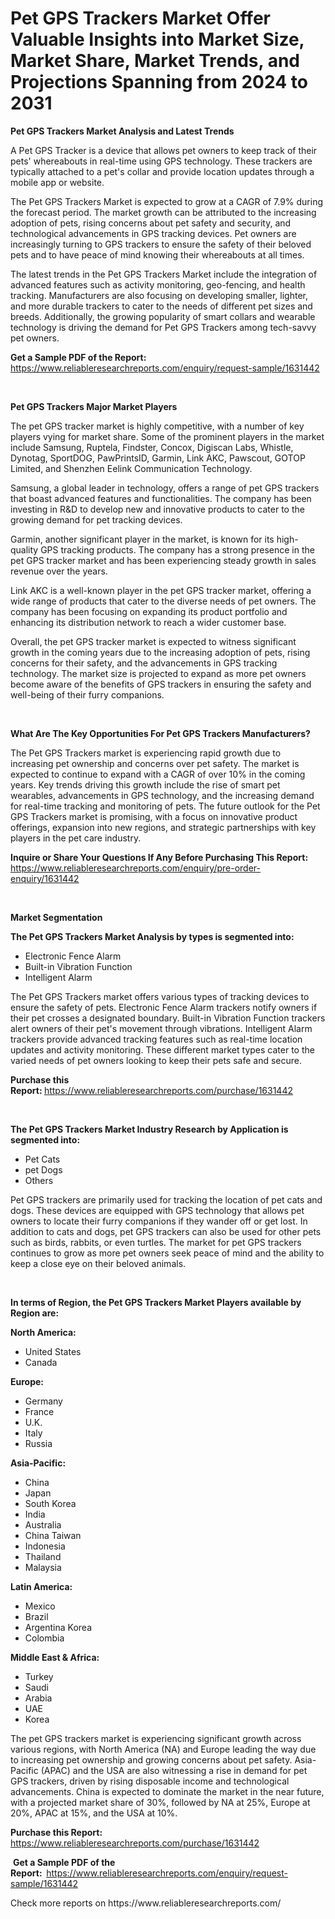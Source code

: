 <p><h1>Pet GPS Trackers Market Offer Valuable Insights into Market Size, Market Share, Market Trends, and Projections Spanning from 2024 to 2031</h1></p><p><strong>Pet GPS Trackers Market Analysis and Latest Trends</strong></p>
<p><p>A Pet GPS Tracker is a device that allows pet owners to keep track of their pets' whereabouts in real-time using GPS technology. These trackers are typically attached to a pet's collar and provide location updates through a mobile app or website.</p><p>The Pet GPS Trackers Market is expected to grow at a CAGR of 7.9% during the forecast period. The market growth can be attributed to the increasing adoption of pets, rising concerns about pet safety and security, and technological advancements in GPS tracking devices. Pet owners are increasingly turning to GPS trackers to ensure the safety of their beloved pets and to have peace of mind knowing their whereabouts at all times.</p><p>The latest trends in the Pet GPS Trackers Market include the integration of advanced features such as activity monitoring, geo-fencing, and health tracking. Manufacturers are also focusing on developing smaller, lighter, and more durable trackers to cater to the needs of different pet sizes and breeds. Additionally, the growing popularity of smart collars and wearable technology is driving the demand for Pet GPS Trackers among tech-savvy pet owners.</p></p>
<p><strong>Get a Sample PDF of the Report:&nbsp;</strong> <a href="https://www.reliableresearchreports.com/enquiry/request-sample/1631442">https://www.reliableresearchreports.com/enquiry/request-sample/1631442</a></p>
<p>&nbsp;</p>
<p><strong>Pet GPS Trackers Major Market Players</strong></p>
<p><p>The pet GPS tracker market is highly competitive, with a number of key players vying for market share. Some of the prominent players in the market include Samsung, Ruptela, Findster, Concox, Digiscan Labs, Whistle, Dynotag, SportDOG, PawPrintsID, Garmin, Link AKC, Pawscout, GOTOP Limited, and Shenzhen Eelink Communication Technology. </p><p>Samsung, a global leader in technology, offers a range of pet GPS trackers that boast advanced features and functionalities. The company has been investing in R&D to develop new and innovative products to cater to the growing demand for pet tracking devices.</p><p>Garmin, another significant player in the market, is known for its high-quality GPS tracking products. The company has a strong presence in the pet GPS tracker market and has been experiencing steady growth in sales revenue over the years.</p><p>Link AKC is a well-known player in the pet GPS tracker market, offering a wide range of products that cater to the diverse needs of pet owners. The company has been focusing on expanding its product portfolio and enhancing its distribution network to reach a wider customer base.</p><p>Overall, the pet GPS tracker market is expected to witness significant growth in the coming years due to the increasing adoption of pets, rising concerns for their safety, and the advancements in GPS tracking technology. The market size is projected to expand as more pet owners become aware of the benefits of GPS trackers in ensuring the safety and well-being of their furry companions.</p></p>
<p>&nbsp;</p>
<p><strong>What Are The Key Opportunities For Pet GPS Trackers Manufacturers?</strong></p>
<p><p>The Pet GPS Trackers market is experiencing rapid growth due to increasing pet ownership and concerns over pet safety. The market is expected to continue to expand with a CAGR of over 10% in the coming years. Key trends driving this growth include the rise of smart pet wearables, advancements in GPS technology, and the increasing demand for real-time tracking and monitoring of pets. The future outlook for the Pet GPS Trackers market is promising, with a focus on innovative product offerings, expansion into new regions, and strategic partnerships with key players in the pet care industry.</p></p>
<p><strong>Inquire or Share Your Questions If Any Before Purchasing This Report:</strong> <a href="https://www.reliableresearchreports.com/enquiry/pre-order-enquiry/1631442">https://www.reliableresearchreports.com/enquiry/pre-order-enquiry/1631442</a></p>
<p>&nbsp;</p>
<p><strong>Market Segmentation</strong></p>
<p><strong>The Pet GPS Trackers Market Analysis by types is segmented into:</strong></p>
<p><ul><li>Electronic Fence Alarm</li><li>Built-in Vibration Function</li><li>Intelligent Alarm</li></ul></p>
<p><p>The Pet GPS Trackers market offers various types of tracking devices to ensure the safety of pets. Electronic Fence Alarm trackers notify owners if their pet crosses a designated boundary. Built-in Vibration Function trackers alert owners of their pet's movement through vibrations. Intelligent Alarm trackers provide advanced tracking features such as real-time location updates and activity monitoring. These different market types cater to the varied needs of pet owners looking to keep their pets safe and secure.</p></p>
<p><strong>Purchase this Report:&nbsp;</strong><a href="https://www.reliableresearchreports.com/purchase/1631442">https://www.reliableresearchreports.com/purchase/1631442</a></p>
<p>&nbsp;</p>
<p><strong>The Pet GPS Trackers Market Industry Research by Application is segmented into:</strong></p>
<p><ul><li>Pet Cats</li><li>pet Dogs</li><li>Others</li></ul></p>
<p><p>Pet GPS trackers are primarily used for tracking the location of pet cats and dogs. These devices are equipped with GPS technology that allows pet owners to locate their furry companions if they wander off or get lost. In addition to cats and dogs, pet GPS trackers can also be used for other pets such as birds, rabbits, or even turtles. The market for pet GPS trackers continues to grow as more pet owners seek peace of mind and the ability to keep a close eye on their beloved animals.</p></p>
<p>&nbsp;</p>
<p><strong>In terms of Region, the Pet GPS Trackers Market Players available by Region are:</strong></p>
<p>
    <p> <strong> North America: </strong>
        <ul>
            <li>United States</li>
            <li>Canada</li>
        </ul>
        </p> 
    <p> <strong> Europe: </strong>
        <ul>
            <li>Germany</li>
            <li>France</li>
            <li>U.K.</li>
            <li>Italy</li>
            <li>Russia</li>
        </ul>
        </p> 
    <p> <strong> Asia-Pacific: </strong>
        <ul>
            <li>China</li>
            <li>Japan</li>
            <li>South Korea</li>
            <li>India</li>
            <li>Australia</li>
            <li>China Taiwan</li>
            <li>Indonesia</li>
            <li>Thailand</li>
            <li>Malaysia</li>
        </ul>
        </p> 
    <p> <strong> Latin America: </strong>
        <ul>
            <li>Mexico</li>
            <li>Brazil</li>
            <li>Argentina Korea</li>
            <li>Colombia</li>
        </ul>
        </p> 
    <p> <strong> Middle East & Africa: </strong>
        <ul>
            <li>Turkey</li>
            <li>Saudi</li>
            <li>Arabia</li>
            <li>UAE</li>
            <li>Korea</li>
        </ul>
    </p>
    </p>
<p><p>The pet GPS trackers market is experiencing significant growth across various regions, with North America (NA) and Europe leading the way due to increasing pet ownership and growing concerns about pet safety. Asia-Pacific (APAC) and the USA are also witnessing a rise in demand for pet GPS trackers, driven by rising disposable income and technological advancements. China is expected to dominate the market in the near future, with a projected market share of 30%, followed by NA at 25%, Europe at 20%, APAC at 15%, and the USA at 10%.</p></p>
<p><strong>Purchase this Report: </strong><a href="https://www.reliableresearchreports.com/purchase/1631442">https://www.reliableresearchreports.com/purchase/1631442</a></p>
<p>&nbsp;<strong>Get a Sample PDF of the Report:&nbsp;&nbsp;</strong><a href="https://www.reliableresearchreports.com/enquiry/request-sample/1631442">https://www.reliableresearchreports.com/enquiry/request-sample/1631442</a></p>
<p><strong></strong></p>
<p>Check more reports on https://www.reliableresearchreports.com/</p>